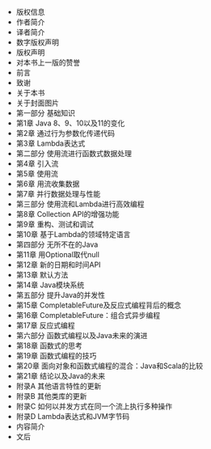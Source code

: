 <ul class="readerCatalog_list"><li class="chapterItem"><div class="chapterItem_link chapterItem_level1"><span class="chapterItem_text">版权信息</span><!----></div></li><li class="chapterItem"><div class="chapterItem_link chapterItem_level1"><span class="chapterItem_text">作者简介</span><!----></div></li><li class="chapterItem"><div class="chapterItem_link chapterItem_level1"><span class="chapterItem_text">译者简介</span><!----></div></li><li class="chapterItem"><div class="chapterItem_link chapterItem_level1"><span class="chapterItem_text">数字版权声明</span><!----></div></li><li class="chapterItem"><div class="chapterItem_link chapterItem_level1"><span class="chapterItem_text">版权声明</span><!----></div></li><li class="chapterItem"><div class="chapterItem_link chapterItem_level1"><span class="chapterItem_text">对本书上一版的赞誉</span><!----></div></li><li class="chapterItem"><div class="chapterItem_link chapterItem_level1"><span class="chapterItem_text">前言</span><!----></div></li><li class="chapterItem"><div class="chapterItem_link chapterItem_level1"><span class="chapterItem_text">致谢</span><!----></div></li><li class="chapterItem"><div class="chapterItem_link chapterItem_level1"><span class="chapterItem_text">关于本书</span><!----></div></li><li class="chapterItem"><div class="chapterItem_link chapterItem_level1"><span class="chapterItem_text">关于封面图片</span><!----></div></li><li class="chapterItem chapterItem_current"><div class="chapterItem_link chapterItem_level1"><span class="chapterItem_text">第一部分 基础知识</span><!----></div></li><li class="chapterItem"><div class="chapterItem_link chapterItem_level2"><span class="chapterItem_text">第1章 Java 8、9、10以及11的变化</span><!----></div></li><li class="chapterItem"><div class="chapterItem_link chapterItem_level2"><span class="chapterItem_text">第2章 通过行为参数化传递代码</span><!----></div></li><li class="chapterItem"><div class="chapterItem_link chapterItem_level2"><span class="chapterItem_text">第3章 Lambda表达式</span><!----></div></li><li class="chapterItem"><div class="chapterItem_link chapterItem_level1"><span class="chapterItem_text">第二部分 使用流进行函数式数据处理</span><!----></div></li><li class="chapterItem"><div class="chapterItem_link chapterItem_level2"><span class="chapterItem_text">第4章 引入流</span><!----></div></li><li class="chapterItem"><div class="chapterItem_link chapterItem_level2"><span class="chapterItem_text">第5章 使用流</span><!----></div></li><li class="chapterItem"><div class="chapterItem_link chapterItem_level2"><span class="chapterItem_text">第6章 用流收集数据</span><!----></div></li><li class="chapterItem"><div class="chapterItem_link chapterItem_level2"><span class="chapterItem_text">第7章 并行数据处理与性能</span><!----></div></li><li class="chapterItem"><div class="chapterItem_link chapterItem_level1"><span class="chapterItem_text">第三部分 使用流和Lambda进行高效编程</span><!----></div></li><li class="chapterItem"><div class="chapterItem_link chapterItem_level2"><span class="chapterItem_text">第8章 Collection API的增强功能</span><!----></div></li><li class="chapterItem"><div class="chapterItem_link chapterItem_level2"><span class="chapterItem_text">第9章 重构、测试和调试</span><!----></div></li><li class="chapterItem"><div class="chapterItem_link chapterItem_level2"><span class="chapterItem_text">第10章 基于Lambda的领域特定语言</span><!----></div></li><li class="chapterItem"><div class="chapterItem_link chapterItem_level1"><span class="chapterItem_text">第四部分 无所不在的Java</span><!----></div></li><li class="chapterItem"><div class="chapterItem_link chapterItem_level2"><span class="chapterItem_text">第11章 用Optional取代null</span><!----></div></li><li class="chapterItem"><div class="chapterItem_link chapterItem_level2"><span class="chapterItem_text">第12章 新的日期和时间API</span><!----></div></li><li class="chapterItem"><div class="chapterItem_link chapterItem_level2"><span class="chapterItem_text">第13章 默认方法</span><!----></div></li><li class="chapterItem"><div class="chapterItem_link chapterItem_level2"><span class="chapterItem_text">第14章 Java模块系统</span><!----></div></li><li class="chapterItem"><div class="chapterItem_link chapterItem_level1"><span class="chapterItem_text">第五部分 提升Java的并发性</span><!----></div></li><li class="chapterItem"><div class="chapterItem_link chapterItem_level2"><span class="chapterItem_text">第15章 CompletableFuture及反应式编程背后的概念</span><!----></div></li><li class="chapterItem"><div class="chapterItem_link chapterItem_level2"><span class="chapterItem_text">第16章 CompletableFuture：组合式异步编程</span><!----></div></li><li class="chapterItem"><div class="chapterItem_link chapterItem_level2"><span class="chapterItem_text">第17章 反应式编程</span><!----></div></li><li class="chapterItem"><div class="chapterItem_link chapterItem_level1"><span class="chapterItem_text">第六部分 函数式编程以及Java未来的演进</span><!----></div></li><li class="chapterItem"><div class="chapterItem_link chapterItem_level2"><span class="chapterItem_text">第18章 函数式的思考</span><!----></div></li><li class="chapterItem"><div class="chapterItem_link chapterItem_level2"><span class="chapterItem_text">第19章 函数式编程的技巧</span><!----></div></li><li class="chapterItem"><div class="chapterItem_link chapterItem_level2"><span class="chapterItem_text">第20章 面向对象和函数式编程的混合：Java和Scala的比较</span><!----></div></li><li class="chapterItem"><div class="chapterItem_link chapterItem_level2"><span class="chapterItem_text">第21章 结论以及Java的未来</span><!----></div></li><li class="chapterItem"><div class="chapterItem_link chapterItem_level1"><span class="chapterItem_text">附录A 其他语言特性的更新</span><!----></div></li><li class="chapterItem"><div class="chapterItem_link chapterItem_level1"><span class="chapterItem_text">附录B 其他类库的更新</span><!----></div></li><li class="chapterItem"><div class="chapterItem_link chapterItem_level1"><span class="chapterItem_text">附录C 如何以并发方式在同一个流上执行多种操作</span><!----></div></li><li class="chapterItem"><div class="chapterItem_link chapterItem_level1"><span class="chapterItem_text">附录D Lambda表达式和JVM字节码</span><!----></div></li><li class="chapterItem"><div class="chapterItem_link chapterItem_level1"><span class="chapterItem_text">内容简介</span><!----></div></li><li class="chapterItem"><div class="chapterItem_link chapterItem_level1"><span class="chapterItem_text">文后</span><!----></div></li></ul>